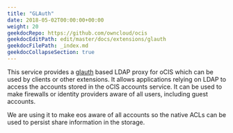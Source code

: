 ```yaml
---
title: "GLAuth"
date: 2018-05-02T00:00:00+00:00
weight: 20
geekdocRepo: https://github.com/owncloud/ocis
geekdocEditPath: edit/master/docs/extensions/glauth
geekdocFilePath: _index.md
geekdocCollapseSection: true
---
```


This service provides a [glauth](https://github.com/glauth/glauth) based LDAP proxy for oCIS which can be used by clients or other extensions. It allows applications relying on LDAP to access the accounts stored in the oCIS accounts service. It can be used to make firewalls or identity providers aware of all users, including guest accounts.

We are using it to make eos aware of all accounts so the native ACLs can be used to persist share information in the storage.
